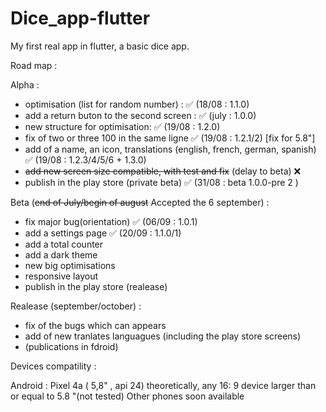 # Dice_app-flutter

My first real app in flutter, a basic dice app.

Road map :

Alpha :
- optimisation (list for random number) : ✅ (18/08 : 1.1.0)
- add a return buton to the second screen : ✅ (july : 1.0.0)
- new structure for optimisation: ✅ (19/08 : 1.2.0)
- fix of two or three 100 in the same ligne ✅ (19/08 : 1.2.1/2) [fix for 5.8"]
- add of a name, an icon, translations (english, french, german, spanish) ✅ (19/08 : 1.2.3/4/5/6 + 1.3.0)
- ~~add new screen size compatible, with test and fix~~ (delay to beta) ❌
- publish in the play store (private beta) ✅ (31/08 : beta 1.0.0-pre 2 )

Beta (~~end of July/begin of august~~ Accepted the 6 september) :
- fix major bug(orientation) ✅ (06/09 : 1.0.1)
- add a settings page ✅ (20/09 : 1.1.0/1)
- add a total counter
- add a dark theme
- new big optimisations 
- responsive layout
- publish in the play store (realease)

Realease (september/october) :
- fix of the bugs which can appears
- add of new tranlates languagues (including the play store screens)
- (publications in fdroid)

Devices compatility :

Android : 
Pixel 4a ( 5,8" , api 24)
theoretically, any 16: 9 device larger than or equal to 5.8 "(not tested)
Other phones soon available
